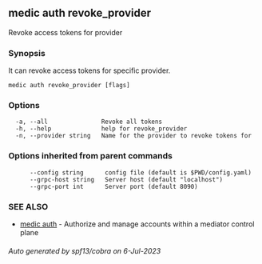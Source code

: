 ## medic auth revoke_provider

Revoke access tokens for provider

### Synopsis

It can revoke access tokens for specific provider.

```
medic auth revoke_provider [flags]
```

### Options

```
  -a, --all               Revoke all tokens
  -h, --help              help for revoke_provider
  -n, --provider string   Name for the provider to revoke tokens for
```

### Options inherited from parent commands

```
      --config string      config file (default is $PWD/config.yaml)
      --grpc-host string   Server host (default "localhost")
      --grpc-port int      Server port (default 8090)
```

### SEE ALSO

* [medic auth](medic_auth.md)	 - Authorize and manage accounts within a mediator control plane

###### Auto generated by spf13/cobra on 6-Jul-2023
